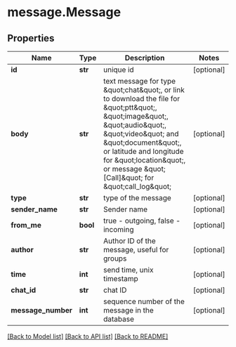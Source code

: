 # message.Message

## Properties
Name | Type | Description | Notes
------------ | ------------- | ------------- | -------------
**id** | **str** | unique id | [optional] 
**body** | **str** | text message for type \&quot;chat\&quot;, or link to download the file for \&quot;ptt\&quot;, \&quot;image\&quot;, \&quot;audio\&quot;, \&quot;video\&quot; and \&quot;document\&quot;, or latitude and longitude for \&quot;location\&quot;, or message \&quot;[Call]\&quot; for \&quot;call_log\&quot; | [optional] 
**type** | **str** | type of the message | [optional] 
**sender_name** | **str** | Sender name | [optional] 
**from_me** | **bool** | true - outgoing, false - incoming | [optional] 
**author** | **str** | Author ID of the message, useful for groups | [optional] 
**time** | **int** | send time, unix timestamp | [optional] 
**chat_id** | **str** | chat ID | [optional] 
**message_number** | **int** | sequence number of the message in the database | [optional] 

[[Back to Model list]](../README.md#documentation-for-models) [[Back to API list]](../README.md#documentation-for-api-endpoints) [[Back to README]](../README.md)


